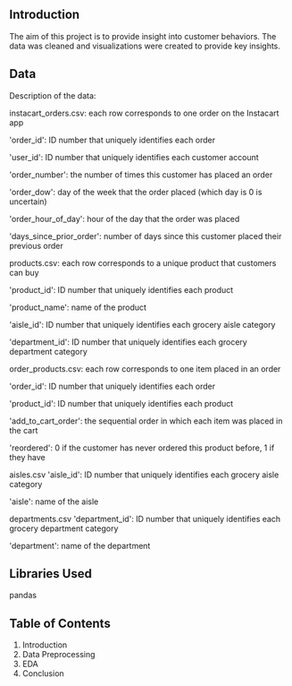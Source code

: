 ## Introduction
The aim of this project is to provide insight into customer behaviors. The data was cleaned and visualizations were created to provide key insights. 

## Data 
Description of the data:

instacart_orders.csv: each row corresponds to one order on the Instacart app

'order_id': ID number that uniquely identifies each order

'user_id': ID number that uniquely identifies each customer account

'order_number': the number of times this customer has placed an order

'order_dow': day of the week that the order placed (which day is 0 is uncertain)

'order_hour_of_day': hour of the day that the order was placed

'days_since_prior_order': number of days since this customer placed their previous order

products.csv: each row corresponds to a unique product that customers can buy

'product_id': ID number that uniquely identifies each product

'product_name': name of the product

'aisle_id': ID number that uniquely identifies each grocery aisle category

'department_id': ID number that uniquely identifies each grocery department category

order_products.csv: each row corresponds to one item placed in an order

'order_id': ID number that uniquely identifies each order

'product_id': ID number that uniquely identifies each product

'add_to_cart_order': the sequential order in which each item was placed in the cart

'reordered': 0 if the customer has never ordered this product before, 1 if they have

aisles.csv
'aisle_id': ID number that uniquely identifies each grocery aisle category

'aisle': name of the aisle

departments.csv
'department_id': ID number that uniquely identifies each grocery department category

'department': name of the department

## Libraries Used 
pandas

## Table of Contents 
1. Introduction
2. Data Preprocessing
3. EDA
4. Conclusion 
